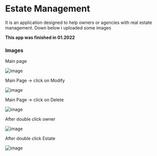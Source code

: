# Estate Management
It is an application designed to help owners or agencies with real estate management.
 Down below i uploaded some images

**This app was finished in 01.2022**

### Images

Main page

![image](https://user-images.githubusercontent.com/47449570/160069176-5bcc9c2a-4fd7-4f78-ac9d-726ad61841bb.png#gh-dark-mode-only)

Main Page -> click on Modify

![image](https://user-images.githubusercontent.com/47449570/160069132-49028191-c190-4248-a24f-1c69c49df0f3.png)

Main Page -> click on Delete

![image](https://user-images.githubusercontent.com/47449570/160069017-19498ed0-e9c7-4e1e-8a8e-481672bc2713.png)


After double click owner

![image](https://user-images.githubusercontent.com/47449570/160069221-e5c88588-32c1-44bf-a17e-443bf6ff23a6.png)


After double click Estate

![image](https://user-images.githubusercontent.com/47449570/160069263-1336fa64-0699-4b92-8949-f481b38a8797.png)










